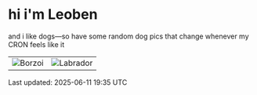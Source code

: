 # hi i'm Leoben

and i like dogs—so have some random dog pics that change whenever my CRON feels like it

|  |  |
|--------|----------|
| ![Borzoi](https://random-dog-vercel.vercel.app/api/random-borzoi?v=1749670542) | ![Labrador](https://random-dog-vercel.vercel.app/api/random-labrador?v=1749670542) |

Last updated: 2025-06-11 19:35 UTC
